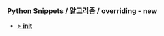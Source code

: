 ### [Python Snippets](../../README.md) / [알고리즘](../README.md) / overriding - __new__ 
- [>  __init__ ](%20__init__%20)